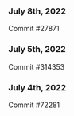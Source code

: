 ### July 8th, 2022

Commit #27871

### July 5th, 2022

Commit #314353


### July 4th, 2022

Commit #72281
